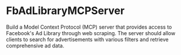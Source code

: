 # FbAdLibraryMCPServer
Build a Model Context Protocol (MCP) server that provides access to Facebook's Ad Library through web scraping. The server should allow clients to search for advertisements with various filters and retrieve comprehensive ad data.

